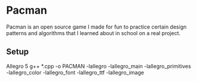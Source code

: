 # Pacman

Pacman is an open source game I made for fun to practice certain design patterns and algorithms that I learned about in school on a real project.

## Setup

Allegro 5
g++ *.cpp -o PACMAN -lallegro -lallegro_main -lallegro_primitives -lallegro_color -lallegro_font -lallegro_ttf -lallegro_image


